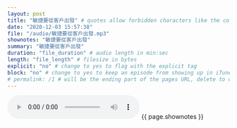 ```yaml
---
layout: post
title: "敏捷要從客戶出發" # quotes allow forbidden characters like the colon
date: "2020-12-03 15:57:38"
file: "/audio/敏捷要從客戶出發.mp3"
shownotes: "敏捷要從客戶出發"
summary: "敏捷要從客戶出發"
duration: "file_duration" # audio length in min:sec
length: "file_length" # filesize in bytes
explicit: "no" # change to yes to flag with the explicit tag
block: "no" # change to yes to keep an episode from showing up in iTunes
# permalink: /1 # will be the ending part of the pages URL, delete to default to the title
---
```


<audio controls>
<source src="{{site.url}}{{site.baseurl}}{{ page.file }}" type="audio/x-mp3">
Your browser does not support the audio element.
</audio>
{{ page.shownotes }}
